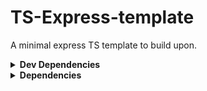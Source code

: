 # TS-Express-template
A minimal express TS template to build upon.

<details>
  <summary><strong>Dev Dependencies</strong></summary><br />

    ```
    @types/express
    @types/node
    cz-conventional-changelog    
    nodemon
    sequelize-cli
    ts-node

    ```

   <br />
</details>

<details>
  <summary><strong>Dependencies</strong></summary><br />

    ```
    "express"
    "sequelize"
    "sequelize-typescript"

    ```
   <br />
</details>
